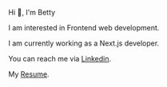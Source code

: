 Hi 👋, I'm Betty

I am interested in Frontend web development.

I am currently working as a Next.js developer.

You can reach me via [Linkedin](https://linkedin.com/in/beti-girma-b52b4827b).

My [Resume](https://drive.google.com/file/d/1HnWv-2UCOyTWLoDE_E1HJB8cRcsQD3Mq/view?usp=drivesdk).


